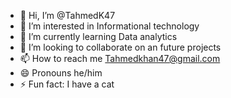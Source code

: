 - 👋 Hi, I’m @TahmedK47
- 👀 I’m interested in Informational technology 
- 🌱 I’m currently learning Data analytics
- 💞️ I’m looking to collaborate on an future projects
- 📫 How to reach me Tahmedkhan47@gmail.com
- 😄 Pronouns he/him
- ⚡ Fun fact: I have a cat

<!---
TahmedK47/TahmedK47 is a ✨ special ✨ repository because its `README.md` (this file) appears on your GitHub profile.
You can click the Preview link to take a look at your changes.
--->
